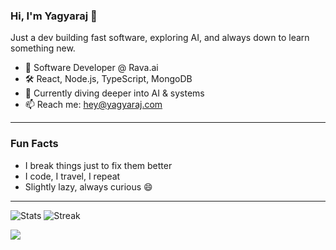 ### Hi, I'm Yagyaraj 👋

Just a dev building fast software, exploring AI, and always down to learn something new.

- 💼 Software Developer @ Rava.ai  
- 🛠️ React, Node.js, TypeScript, MongoDB  
- 🌱 Currently diving deeper into AI & systems  
- 📫 Reach me: [hey@yagyaraj.com](mailto:hey@yagyaraj.com)

---

### Fun Facts
- I break things just to fix them better  
- I code, I travel, I repeat  
- Slightly lazy, always curious 😄  

---

![Stats](https://github-readme-stats.vercel.app/api?username=yagyaraj234&theme=radical&hide_border=false&count_private=true)
![Streak](https://github-readme-streak-stats.herokuapp.com/?user=yagyaraj234&theme=radical&hide_border=false)

[![](https://visitcount.itsvg.in/api?id=yagyaraj234&icon=0&color=6)](https://visitcount.itsvg.in)

